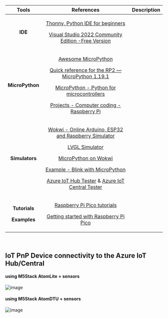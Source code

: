﻿|Tools|**References**|**Description**|
| :-: | :-: | :-: |
|<p></p><p>**IDE**</p>|<p>[Thonny, Python IDE for beginners](https://thonny.org/)</p><p>[Visual Studio 2022 Community Edition -Free Version](https://visualstudio.microsoft.com/vs/community/)</p>||
|<p></p><p></p><p>**MicroPython**</p>|<p>[Awesome MicroPython](https://awesome-micropython.com/)</p><p>[Quick reference for the RP2 — MicroPython 1.19.1](https://docs.micropython.org/en/latest/rp2/quickref.html)</p><p>[MicroPython - Python for microcontrollers](https://micropython.org/download/rp2-pico-w/)</p><p>[Projects - Computer coding - Raspberry Pi](https://projects.raspberrypi.org/en/projects/get-started-pico-w/2)</p><p></p>||
|<p></p><p></p><p>**Simulators**</p>|<p>[Wokwi - Online Arduino, ESP32 and Raspberry Simulator](https://wokwi.com/)</p><p>[LVGL Simulator](https://docs.lvgl.io/master/examples.html)</p><p>[MicroPython on Wokwi](https://docs.wokwi.com/guides/micropython)</p><p>[Example - Blink with MicroPython](https://wokwi.com/projects/300504213470839309)</p><p>[Azure IoT Hub Tester](https://www.codeproject.com/articles/1173356/Azure-IoT-Hub-Tester)  &   [Azure IoT Central Tester](https://www.codeproject.com/Articles/5322753/Azure-IoT-Central-Tester)</p>||
|<p></p><p>**Tutorials** </p><p>**Examples**</p>|<p>[Raspberry Pi Pico tutorials](https://www.freva.com/category/tutorials/raspberry-pi-pico/)</p><p>[Getting started with Raspberry Pi Pico](https://projects.raspberrypi.org/en/projects?software%5B%5D=micropython)</p><p></p><p></p><p></p>||

</br>
<p><h2>IoT PnP Device connectivity to the Azure IoT Hub/Central</h2></p>
<p><h4>using M5Stack AtomLite + sensors</h4></p>
    

![image](https://user-images.githubusercontent.com/30365471/199606795-e2b9c304-83f4-4250-aa36-9c1d07b618f6.png)

<p><h4>using M5Stack AtomDTU + sensors</h4></p>


![image](https://user-images.githubusercontent.com/30365471/199608521-b8c8ee28-5d4f-4d37-af60-7210448a77b9.png)

